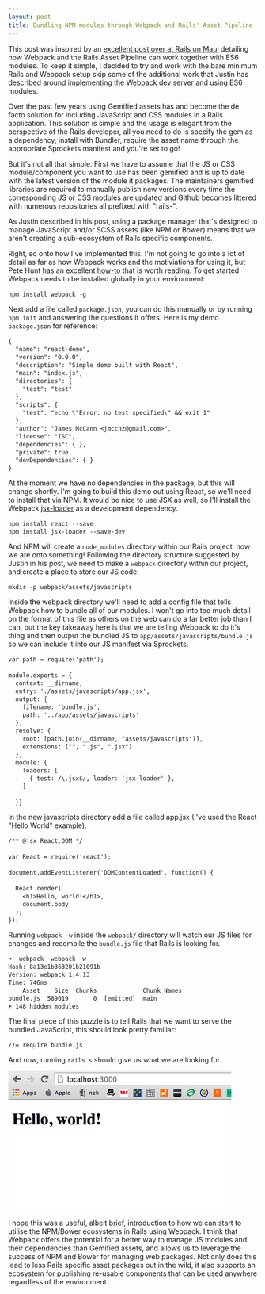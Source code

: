```yaml
---
layout: post
title: Bundling NPM modules through Webpack and Rails' Asset Pipeline
---
```


This post was inspired by an [excellent post over at Rails on Maui](http://forum.railsonmaui.com/t/fast-rich-client-rails-development-with-webpack-and-the-es6-transpiler/82) detailing how Webpack and the
Rails Asset Pipeline can work together with ES6 modules. To keep it
simple, I decided to try and work with the bare minimum Rails and Webpack setup skip
some of the additional work that Justin has described around implementing the Webpack dev server and using ES6 modules.

Over the past few years using Gemified assets has and become
the de facto solution for including JavaScript and CSS modules in a
Rails application. This solution is simple and the usage is elegant from the
perspective of the Rails developer, all you need to do is specify the
gem as a dependency, install with Bundler, require the asset name
through the appropriate Sprockets manifest and you're set to go!

But it's not all that simple. First we have to assume that the JS or CSS module/component you want
to use has been gemified and is up to date with the latest version of
the module it packages. The maintainers gemified libraries are
required to manually publish new versions every time the corresponding
JS or CSS modules are updated and Github becomes littered with numerous
repositories all prefixed with "rails-".

As Justin described in his post, using a package manager
that's designed to manage JavaScript and/or SCSS assets (like
NPM or Bower) means that we aren't creating a sub-ecosystem of Rails
specific components.

Right, so onto how I've implemented this. I'm not going to go into a lot
of detail as far as how Webpack works and the motiviations for using it,
but Pete Hunt has an excellent [how-to](https://github.com/petehunt/webpack-howto) that is worth reading. To get started, Webpack needs to be
installed globally in your environment:

```shell
npm install webpack -g
```

Next add a file called `package.json`, you can do this manually or by
running `npm init` and answering the questions it offers. Here is my
demo `package.json` for reference:

```
{
  "name": "react-demo",
  "version": "0.0.0",
  "description": "Simple demo built with React",
  "main": "index.js",
  "directories": {
    "test": "test"
  },
  "scripts": {
    "test": "echo \"Error: no test specified\" && exit 1"
  },
  "author": "James McCann <jmccnz@gmail.com>",
  "license": "ISC",
  "dependencies": { },
  "private": true,
  "devDependencies": { }
}
```

At the moment we have no dependencies in the package, but this will
change shortly. I'm going to build this demo out using React, so we'll
need to install that via NPM. It would be nice to use JSX as well, so
I'll install the Webpack [jsx-loader](https://www.npmjs.org/package/jsx-loader) as a development dependency.

```
npm install react --save
npm install jsx-loader --save-dev
```

And NPM will create a `node_modules` directory within our Rails
project, now we are onto something! Following the directory
structure suggested by Justin in his post, we need to make a `webpack`
directory within our project, and create a place to store our JS code:

```
mkdir -p webpack/assets/javascripts
```

Inside the webpack directory we'll need to add a config file that tells
Webpack how to bundle all of our modules. I won't go into too much
detail on the format of this file as others on the web can do a far
better job than I can, but the key takeaway here is that we are telling
Webpack to do it's thing and then output the bundled JS to
`app/assets/javascripts/bundle.js` so we can include it into our JS
manifest via Sprockets.

```
var path = require('path');

module.exports = {
  context: __dirname,
  entry: './assets/javascripts/app.jsx',
  output: {
    filename: 'bundle.js',
    path: '../app/assets/javascripts'
  },
  resolve: {
    root: [path.join(__dirname, "assets/javascripts")],
    extensions: ["", ".js", ".jsx"]
  },
  module: {
    loaders: [
      { test: /\.jsx$/, loader: 'jsx-loader' },
    ]

  }}
```

In the new javascripts directory add a file called app.jsx (I've used
the React "Hello World" example).

```
/** @jsx React.DOM */

var React = require('react');

document.addEventListener('DOMContentLoaded', function() {

  React.render(
    <h1>Hello, world!</h1>,
    document.body
  );
});
```

Running `webpack -w` inside the `webpack/` directory will watch our JS
files for changes and recompile the `bundle.js` file that Rails is
looking for.

```
➜  webpack  webpack -w
Hash: 8a13e1b363201b21091b
Version: webpack 1.4.13
Time: 746ms
    Asset    Size  Chunks             Chunk Names
bundle.js  589019       0  [emitted]  main
+ 148 hidden modules
```

The final piece of this puzzle is to tell Rails that we want to serve
the bundled JavaScript, this should look pretty familiar:

```
//= require bundle.js
```

And now, running `rails s` should give us what we are looking for.

![Hello World](/images/2014/11/28/react-rails.png)

I hope this was a useful, albeit brief, introduction to how we can start
to utilise the NPM/Bower ecosystems in Rails using Webpack. I think that Webpack offers the potential for a better way to manage JS
modules and their dependencies than Gemified assets, and allows us to
leverage the success of NPM and Bower for managing web packages. Not
only does this lead to less Rails specific asset packages out in the
wild, it also supports an ecosystem for publishing re-usable
components that can be used anywhere regardless of the environment.

